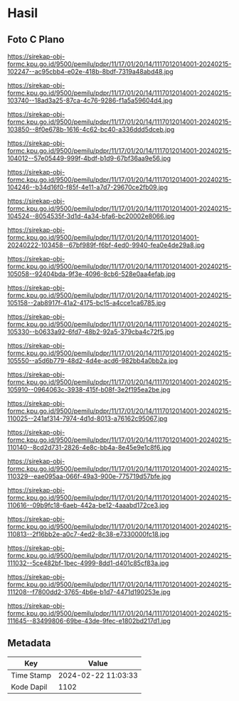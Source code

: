 # Hasil

## Foto C Plano

https://sirekap-obj-formc.kpu.go.id/9500/pemilu/pdpr/11/17/01/20/14/1117012014001-20240215-102247--ac95cbb4-e02e-418b-8bdf-7319a48abd48.jpg

https://sirekap-obj-formc.kpu.go.id/9500/pemilu/pdpr/11/17/01/20/14/1117012014001-20240215-103740--18ad3a25-87ca-4c76-9286-f1a5a59604d4.jpg

https://sirekap-obj-formc.kpu.go.id/9500/pemilu/pdpr/11/17/01/20/14/1117012014001-20240215-103850--8f0e678b-1616-4c62-bc40-a336ddd5dceb.jpg

https://sirekap-obj-formc.kpu.go.id/9500/pemilu/pdpr/11/17/01/20/14/1117012014001-20240215-104012--57e05449-999f-4bdf-b1d9-67bf36aa9e56.jpg

https://sirekap-obj-formc.kpu.go.id/9500/pemilu/pdpr/11/17/01/20/14/1117012014001-20240215-104246--b34d16f0-f85f-4e11-a7d7-29670ce2fb09.jpg

https://sirekap-obj-formc.kpu.go.id/9500/pemilu/pdpr/11/17/01/20/14/1117012014001-20240215-104524--8054535f-3d1d-4a34-bfa6-bc20002e8066.jpg

https://sirekap-obj-formc.kpu.go.id/9500/pemilu/pdpr/11/17/01/20/14/1117012014001-20240222-103458--67bf989f-f6bf-4ed0-9940-fea0e4de29a8.jpg

https://sirekap-obj-formc.kpu.go.id/9500/pemilu/pdpr/11/17/01/20/14/1117012014001-20240215-105058--92404bda-9f3e-4096-8cb6-528e0aa4efab.jpg

https://sirekap-obj-formc.kpu.go.id/9500/pemilu/pdpr/11/17/01/20/14/1117012014001-20240215-105158--2ab8917f-41a2-4175-bc15-a4cce1ca6785.jpg

https://sirekap-obj-formc.kpu.go.id/9500/pemilu/pdpr/11/17/01/20/14/1117012014001-20240215-105330--b0633a92-6fd7-48b2-92a5-379cba4c72f5.jpg

https://sirekap-obj-formc.kpu.go.id/9500/pemilu/pdpr/11/17/01/20/14/1117012014001-20240215-105550--a5d6b779-48d2-4d4e-acd6-982bb4a0bb2a.jpg

https://sirekap-obj-formc.kpu.go.id/9500/pemilu/pdpr/11/17/01/20/14/1117012014001-20240215-105910--0964063c-3938-415f-b08f-3e2f195ea2be.jpg

https://sirekap-obj-formc.kpu.go.id/9500/pemilu/pdpr/11/17/01/20/14/1117012014001-20240215-110025--241af314-7974-4d1d-8013-a76162c95067.jpg

https://sirekap-obj-formc.kpu.go.id/9500/pemilu/pdpr/11/17/01/20/14/1117012014001-20240215-110140--8cd2d731-2826-4e8c-bb4a-8e45e9e1c8f6.jpg

https://sirekap-obj-formc.kpu.go.id/9500/pemilu/pdpr/11/17/01/20/14/1117012014001-20240215-110329--eae095aa-066f-49a3-900e-775719d57bfe.jpg

https://sirekap-obj-formc.kpu.go.id/9500/pemilu/pdpr/11/17/01/20/14/1117012014001-20240215-110616--09b9fc18-6aeb-442a-be12-4aaabd172ce3.jpg

https://sirekap-obj-formc.kpu.go.id/9500/pemilu/pdpr/11/17/01/20/14/1117012014001-20240215-110813--2f16bb2e-a0c7-4ed2-8c38-e7330000fc18.jpg

https://sirekap-obj-formc.kpu.go.id/9500/pemilu/pdpr/11/17/01/20/14/1117012014001-20240215-111032--5ce482bf-1bec-4999-8dd1-d401c85cf83a.jpg

https://sirekap-obj-formc.kpu.go.id/9500/pemilu/pdpr/11/17/01/20/14/1117012014001-20240215-111208--f7800dd2-3765-4b6e-b1d7-4471d190253e.jpg

https://sirekap-obj-formc.kpu.go.id/9500/pemilu/pdpr/11/17/01/20/14/1117012014001-20240215-111645--83499806-69be-43de-9fec-e1802bd217d1.jpg


## Metadata

| Key        | Value               |
| ---------- | ------------------- |
| Time Stamp | 2024-02-22 11:03:33 |
| Kode Dapil | 1102                |



